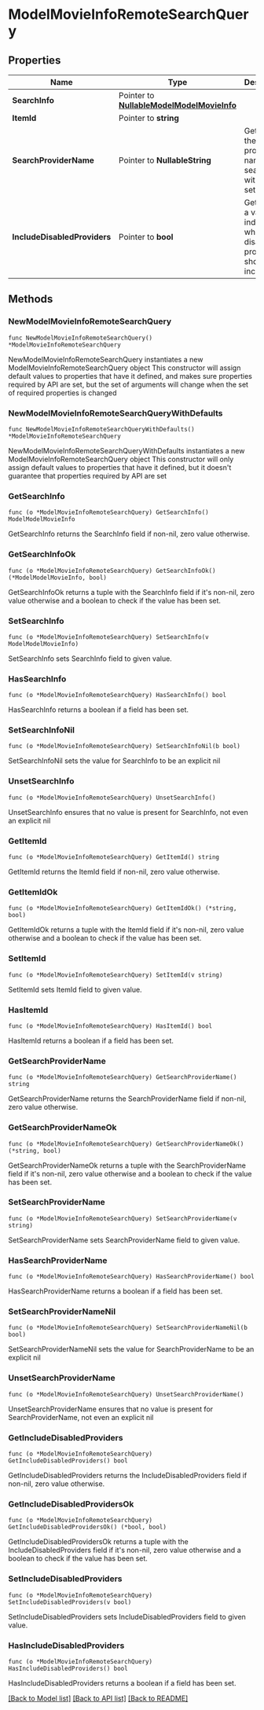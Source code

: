 # ModelMovieInfoRemoteSearchQuery

## Properties

Name | Type | Description | Notes
------------ | ------------- | ------------- | -------------
**SearchInfo** | Pointer to [**NullableModelModelMovieInfo**](ModelMovieInfo.md) |  | [optional] 
**ItemId** | Pointer to **string** |  | [optional] 
**SearchProviderName** | Pointer to **NullableString** | Gets or sets the provider name to search within if set. | [optional] 
**IncludeDisabledProviders** | Pointer to **bool** | Gets or sets a value indicating whether disabled providers should be included. | [optional] 

## Methods

### NewModelMovieInfoRemoteSearchQuery

`func NewModelMovieInfoRemoteSearchQuery() *ModelMovieInfoRemoteSearchQuery`

NewModelMovieInfoRemoteSearchQuery instantiates a new ModelMovieInfoRemoteSearchQuery object
This constructor will assign default values to properties that have it defined,
and makes sure properties required by API are set, but the set of arguments
will change when the set of required properties is changed

### NewModelMovieInfoRemoteSearchQueryWithDefaults

`func NewModelMovieInfoRemoteSearchQueryWithDefaults() *ModelMovieInfoRemoteSearchQuery`

NewModelMovieInfoRemoteSearchQueryWithDefaults instantiates a new ModelMovieInfoRemoteSearchQuery object
This constructor will only assign default values to properties that have it defined,
but it doesn't guarantee that properties required by API are set

### GetSearchInfo

`func (o *ModelMovieInfoRemoteSearchQuery) GetSearchInfo() ModelModelMovieInfo`

GetSearchInfo returns the SearchInfo field if non-nil, zero value otherwise.

### GetSearchInfoOk

`func (o *ModelMovieInfoRemoteSearchQuery) GetSearchInfoOk() (*ModelModelMovieInfo, bool)`

GetSearchInfoOk returns a tuple with the SearchInfo field if it's non-nil, zero value otherwise
and a boolean to check if the value has been set.

### SetSearchInfo

`func (o *ModelMovieInfoRemoteSearchQuery) SetSearchInfo(v ModelModelMovieInfo)`

SetSearchInfo sets SearchInfo field to given value.

### HasSearchInfo

`func (o *ModelMovieInfoRemoteSearchQuery) HasSearchInfo() bool`

HasSearchInfo returns a boolean if a field has been set.

### SetSearchInfoNil

`func (o *ModelMovieInfoRemoteSearchQuery) SetSearchInfoNil(b bool)`

 SetSearchInfoNil sets the value for SearchInfo to be an explicit nil

### UnsetSearchInfo
`func (o *ModelMovieInfoRemoteSearchQuery) UnsetSearchInfo()`

UnsetSearchInfo ensures that no value is present for SearchInfo, not even an explicit nil
### GetItemId

`func (o *ModelMovieInfoRemoteSearchQuery) GetItemId() string`

GetItemId returns the ItemId field if non-nil, zero value otherwise.

### GetItemIdOk

`func (o *ModelMovieInfoRemoteSearchQuery) GetItemIdOk() (*string, bool)`

GetItemIdOk returns a tuple with the ItemId field if it's non-nil, zero value otherwise
and a boolean to check if the value has been set.

### SetItemId

`func (o *ModelMovieInfoRemoteSearchQuery) SetItemId(v string)`

SetItemId sets ItemId field to given value.

### HasItemId

`func (o *ModelMovieInfoRemoteSearchQuery) HasItemId() bool`

HasItemId returns a boolean if a field has been set.

### GetSearchProviderName

`func (o *ModelMovieInfoRemoteSearchQuery) GetSearchProviderName() string`

GetSearchProviderName returns the SearchProviderName field if non-nil, zero value otherwise.

### GetSearchProviderNameOk

`func (o *ModelMovieInfoRemoteSearchQuery) GetSearchProviderNameOk() (*string, bool)`

GetSearchProviderNameOk returns a tuple with the SearchProviderName field if it's non-nil, zero value otherwise
and a boolean to check if the value has been set.

### SetSearchProviderName

`func (o *ModelMovieInfoRemoteSearchQuery) SetSearchProviderName(v string)`

SetSearchProviderName sets SearchProviderName field to given value.

### HasSearchProviderName

`func (o *ModelMovieInfoRemoteSearchQuery) HasSearchProviderName() bool`

HasSearchProviderName returns a boolean if a field has been set.

### SetSearchProviderNameNil

`func (o *ModelMovieInfoRemoteSearchQuery) SetSearchProviderNameNil(b bool)`

 SetSearchProviderNameNil sets the value for SearchProviderName to be an explicit nil

### UnsetSearchProviderName
`func (o *ModelMovieInfoRemoteSearchQuery) UnsetSearchProviderName()`

UnsetSearchProviderName ensures that no value is present for SearchProviderName, not even an explicit nil
### GetIncludeDisabledProviders

`func (o *ModelMovieInfoRemoteSearchQuery) GetIncludeDisabledProviders() bool`

GetIncludeDisabledProviders returns the IncludeDisabledProviders field if non-nil, zero value otherwise.

### GetIncludeDisabledProvidersOk

`func (o *ModelMovieInfoRemoteSearchQuery) GetIncludeDisabledProvidersOk() (*bool, bool)`

GetIncludeDisabledProvidersOk returns a tuple with the IncludeDisabledProviders field if it's non-nil, zero value otherwise
and a boolean to check if the value has been set.

### SetIncludeDisabledProviders

`func (o *ModelMovieInfoRemoteSearchQuery) SetIncludeDisabledProviders(v bool)`

SetIncludeDisabledProviders sets IncludeDisabledProviders field to given value.

### HasIncludeDisabledProviders

`func (o *ModelMovieInfoRemoteSearchQuery) HasIncludeDisabledProviders() bool`

HasIncludeDisabledProviders returns a boolean if a field has been set.


[[Back to Model list]](../README.md#documentation-for-models) [[Back to API list]](../README.md#documentation-for-api-endpoints) [[Back to README]](../README.md)


